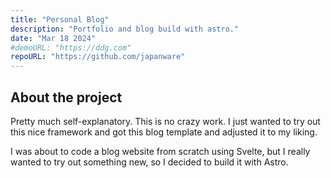```yaml
---
title: "Personal Blog"
description: "Portfolio and blog build with astro."
date: "Mar 18 2024"
#demoURL: "https://ddg.com"
repoURL: "https://github.com/japanware"
---
```


## About the project
Pretty much self-explanatory. This is no crazy work. I just wanted to try out this nice framework
and got this blog template and adjusted it to my liking.

I was about to code a blog website from scratch using Svelte, but I really wanted to try out something
new, so I decided to build it with Astro.